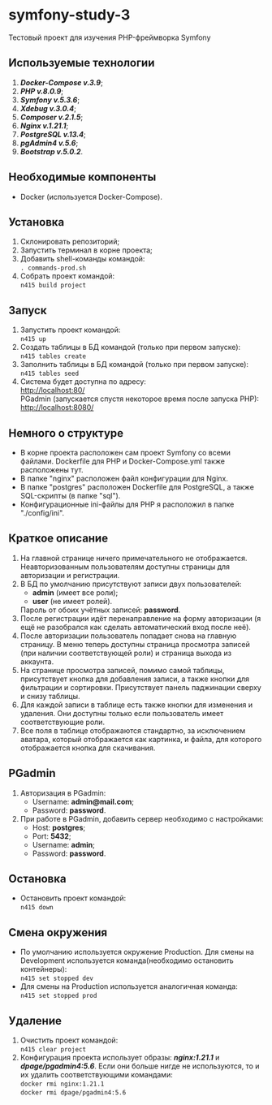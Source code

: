 <h1>symfony-study-3</h1>

Тестовый проект для изучения PHP-фреймворка Symfony

<h2>Используемые технологии</h2>

<ol>
  <li><i><b>Docker-Compose v.3.9</b></i>;</li>
  <li><i><b>PHP v.8.0.9</b></i>;</li>
  <li><i><b>Symfony v.5.3.6</b></i>;</li>
  <li><i><b>Xdebug v.3.0.4</b></i>;</li>
  <li><i><b>Composer v.2.1.5</b></i>;</li>
  <li><i><b>Nginx v.1.21.1</b></i>;</li>
  <li><i><b>PostgreSQL v.13.4</b></i>;</li>
  <li><i><b>pgAdmin4 v.5.6</b></i>;</li>
  <li><i><b>Bootstrap v.5.0.2</b></i>.</li>
</ol>

<h2>Необходимые компоненты</h2>

<ul>
  <li>Docker (используется Docker-Compose).</li>
</ul>

<h2>Установка</h2>

<ol>
  <li>Склонировать репозиторий;</li>
  <li>Запустить терминал в корне проекта;</li>
  <li>Добавить shell-команды командой:<br/>
  <code>. commands-prod.sh</code>
  </li>
  <li>Собрать проект командой:<br/>
  <code>n415 build project</code>
  </li>
</ol>

<h2>Запуск</h2>

<ol>
  <li>Запустить проект командой:<br/>
  <code>n415 up</code>
  </li>
  <li>Создать таблицы в БД командой (только при первом запуске):<br/>
  <code>n415 tables create</code>
  </li>
  <li>Заполнить таблицы в БД командой (только при первом запуске):<br/>
  <code>n415 tables seed</code>
  </li>
  <li>Система будет доступна по адресу:<br/>
  <a href="http://localhost:80/" target="_blank">http://localhost:80/</a><br/>
  PGadmin (запускается спустя некоторое время после запуска PHP):<br/>
  <a href="http://localhost:8080/" target="_blank">http://localhost:8080/</a><br/>
  </li>
</ol>

<h2>Немного о структуре</h2>

<ul>
  <li>В корне проекта расположен сам проект Symfony со всеми файлами. Dockerfile для PHP и Docker-Compose.yml также расположены тут.</li>
  <li>В папке "nginx" расположен файл конфигурации для Nginx.</li>
  <li>В папке "postgres" расположен Dockerfile для PostgreSQL, а также SQL-скрипты (в папке "sql").</li>
  <li>Конфигурационные ini-файлы для PHP я расположил в папке "./config/ini".</li>
</ul>

<h2>Краткое описание</h2>

<ol>
  <li>На главной странице ничего примечательного не отображается. Неавторизованным пользователям доступны страницы для авторизации и регистрации.</li>
  <li>
    В БД по умолчанию присутствуют записи двух пользователей:<br/>
    <ul>
      <li><b>admin</b> (имеет все роли);</li>
      <li><b>user</b> (не имеет ролей).</li>
    </ul>
    Пароль от обоих учётных записей: <b>password</b>.
  </li>
  <li>
    После регистрации идёт перенаправление на форму авторизации (я ещё не разобрался как сделать автоматический вход после неё).
  </li>
  <li>
    После авторизации пользователь попадает снова на главную страницу. В меню теперь доступны страница просмотра записей (при наличии соответствующей роли) и страница выхода из аккаунта.
  </li>
  <li>
    На странице просмотра записей, помимо самой таблицы, присутствует кнопка для добавления записи, а также кнопки для фильтрации и сортировки. Присутствует панель паджинации сверху и снизу таблицы.
  </li>
  <li>
    Для каждой записи в таблице есть также кнопки для изменения и удаления. Они доступны только если пользователь имеет соответствующие роли.
  </li>
  <li>
    Все поля в таблице отображаются стандартно, за исключением аватара, который отображается как картинка, и файла, для которого отображается кнопка для скачивания.
  </li>
</ol>

<h2>PGadmin</h2>

<ol>
  <li>Авторизация в PGadmin:<br/>
    <ul>
      <li>Username: <b>admin@mail.com</b>;</li>
      <li>Password: <b>password</b>.</li>
    </ul>
  </li>
  <li>При работе в PGadmin, добавить сервер необходимо с настройками:<br/>
    <ul>
      <li>Host: <b>postgres</b>;</li>
      <li>Port: <b>5432</b>;</li>
      <li>Username: <b>admin</b>;</li>
      <li>Password: <b>password</b>.</li>
    </ul>
  </li>
</ol>

<h2>Остановка</h2>

<ul>
  <li>Остановить проект командой:<br/>
  <code>n415 down</code>
  </li>
</ul>

<h2>Смена окружения</h2>

<ul>
  <li>По умолчанию используется окружение Production. Для смены на Development используется команда(необходимо остановить контейнеры):<br/>
  <code>n415 set stopped dev</code>
  </li>
  <li>Для смены на Production используется аналогичная команда:<br/>
  <code>n415 set stopped prod</code>
  </li>
</ul>

<h2>Удаление</h2>
<ol>
  <li>Очистить проект командой:<br/>
  <code>n415 clear project</code>
  </li>
  <li>Конфигурация проекта использует образы: <i><b>nginx:1.21.1</b></i> и <i><b>dpage/pgadmin4:5.6</b></i>. Если они больше нигде не используются, то и их удалить соответствующими командами:<br/>
  <code>docker rmi nginx:1.21.1</code><br/>
  <code>docker rmi dpage/pgadmin4:5.6</code></li>
</ol>
